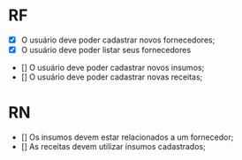 # RF

- [x] O usuário deve poder cadastrar novos fornecedores;
- [x] O usuário deve poder listar seus fornecedores
- [] O usuário deve poder cadastrar novos insumos;
- [] O usuário deve poder cadastrar novas receitas;

# RN

- [] Os insumos devem estar relacionados a um fornecedor;
- [] As receitas devem utilizar insumos cadastrados;